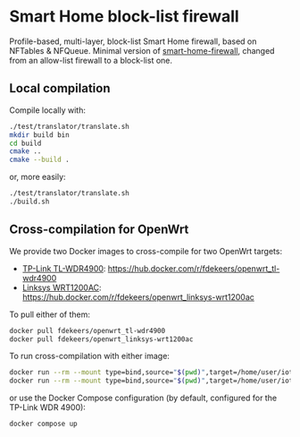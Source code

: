 # Smart Home block-list firewall
Profile-based, multi-layer, block-list Smart Home firewall, based on NFTables & NFQueue.
Minimal version of [smart-home-firewall](https://github.com/smart-home-network-security/smart-home-firewall),
changed from an allow-list firewall to a block-list one.

## Local compilation

Compile locally with:
```bash
./test/translator/translate.sh
mkdir build bin
cd build
cmake ..
cmake --build .
```
or, more easily:
```bash
./test/translator/translate.sh
./build.sh
```

## Cross-compilation for OpenWrt

We provide two Docker images to cross-compile for two OpenWrt targets:
- [TP-Link TL-WDR4900](https://openwrt.org/toh/tp-link/tl-wdr4900): https://hub.docker.com/r/fdekeers/openwrt_tl-wdr4900
- [Linksys WRT1200AC](https://openwrt.org/toh/linksys/wrt1200ac): https://hub.docker.com/r/fdekeers/openwrt_linksys-wrt1200ac

To pull either of them:
```bash
docker pull fdekeers/openwrt_tl-wdr4900
docker pull fdekeers/openwrt_linksys-wrt1200ac
```

To run cross-compilation with either image:
```bash
docker run --rm --mount type=bind,source="$(pwd)",target=/home/user/iot-firewall -e ROUTER=tl-wdr4900 fdekeers/openwrt_tl-wdr4900 /home/user/iot-firewall/build.sh -t /home/user/iot-firewall/openwrt/tl-wdr4900.cmake
docker run --rm --mount type=bind,source="$(pwd)",target=/home/user/iot-firewall -e ROUTER=linksys-wrt1200ac fdekeers/openwrt_linksys-wrt1200ac /home/user/iot-firewall/build.sh -t /home/user/iot-firewall/openwrt/linksys-wrt1200ac.cmake
```

or use the Docker Compose configuration (by default, configured for the TP-Link WDR 4900):
```bash
docker compose up
```
